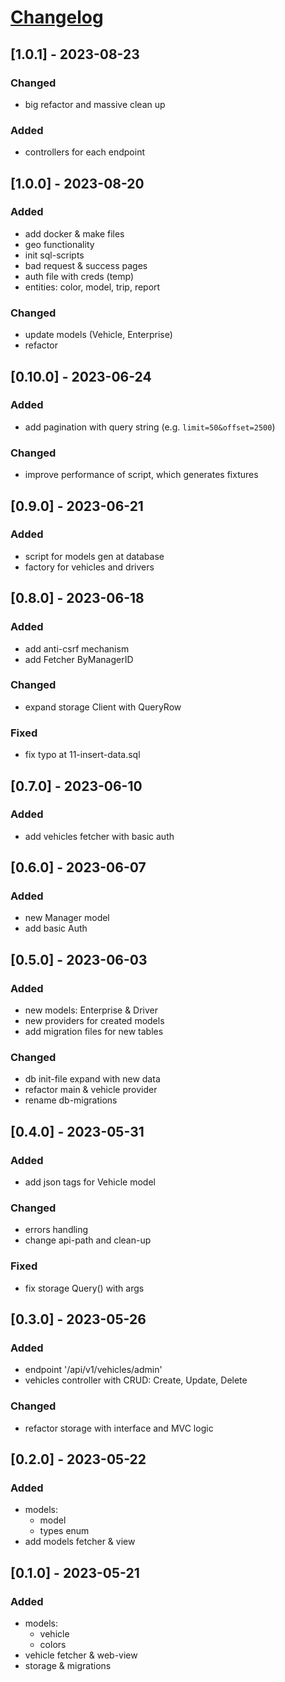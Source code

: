 # [Changelog](https://keepachangelog.com/en/1.0.0/)

## [1.0.1] - 2023-08-23

### Changed

- big refactor and massive clean up

### Added 

- controllers for each endpoint

## [1.0.0] - 2023-08-20

### Added

- add docker & make files
- geo functionality
- init sql-scripts
- bad request & success pages
- auth file with creds (temp)
- entities: color, model, trip, report

### Changed

- update models (Vehicle, Enterprise)
- refactor


## [0.10.0] - 2023-06-24

### Added

- add pagination with query string (e.g. `limit=50&offset=2500`)

### Changed

- improve performance of script, which generates fixtures

## [0.9.0] - 2023-06-21

### Added

- script for models gen at database
- factory for vehicles and drivers

## [0.8.0] - 2023-06-18

### Added

- add anti-csrf mechanism
- add Fetcher ByManagerID

### Changed

- expand storage Client with QueryRow

### Fixed

- fix typo at 11-insert-data.sql

## [0.7.0] - 2023-06-10

### Added

- add vehicles fetcher with basic auth

## [0.6.0] - 2023-06-07

### Added

- new Manager model
- add basic Auth

## [0.5.0] - 2023-06-03

### Added

- new models: Enterprise & Driver
- new providers for created models
- add migration files for new tables

### Changed

- db init-file expand with new data
- refactor main & vehicle provider
- rename db-migrations 

## [0.4.0] - 2023-05-31

### Added

- add json tags for Vehicle model

### Changed

- errors handling
- change api-path and clean-up

### Fixed

- fix storage Query() with args

## [0.3.0] - 2023-05-26

### Added

- endpoint '/api/v1/vehicles/admin'
- vehicles controller with CRUD: Create, Update, Delete

### Changed

- refactor storage with interface and MVC logic

## [0.2.0] - 2023-05-22

### Added

- models:
  - model
  - types enum
- add models fetcher & view


## [0.1.0] - 2023-05-21

### Added

- models:
  - vehicle
  - colors
- vehicle fetcher & web-view
- storage & migrations